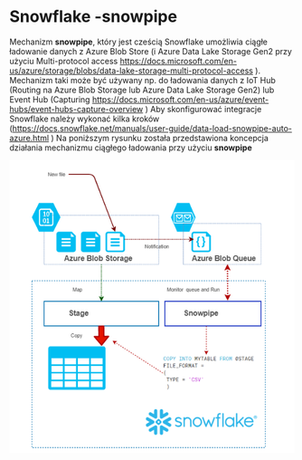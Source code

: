 # Snowflake -snowpipe

Mechanizm **snowpipe**, który jest cześcią Snowflake umożliwia ciągłe ładowanie danych z Azure Blob Store (i Azure Data Lake Storage Gen2 przy użyciu Multi-protocol access https://docs.microsoft.com/en-us/azure/storage/blobs/data-lake-storage-multi-protocol-access ).
Mechanizm taki może być używany np. do ładowania danych z IoT Hub (Routing na Azure Blob Storage lub Azure Data Lake Storage Gen2) lub Event Hub (Capturing https://docs.microsoft.com/en-us/azure/event-hubs/event-hubs-capture-overview )
Aby skonfigurować integracje Snowflake należy wykonać kilka kroków (https://docs.snowflake.net/manuals/user-guide/data-load-snowpipe-auto-azure.html )
Na poniższym rysunku została przedstawiona koncepcja działania mechanizmu ciągłego ładowania przy użyciu **snowpipe**

![Snowpipe concept](./img/snowpipe.png)